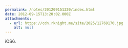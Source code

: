```yaml
---
permalink: /notes/201209151320/index.html
date: 2012-09-15T13:20:02.000Z
attachments:
  - url: https://cdn.rknight.me/site/2025/12769170.jpg
    alt: null
---
```


iOS6.
